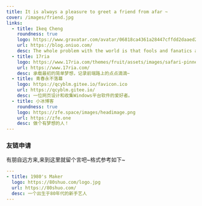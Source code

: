 ```yaml
---
title: It is always a pleasure to greet a friend from afar ~
cover: /images/friend.jpg
links: 
  - title: Ikeq Cheng
    roundness: true
    logo: https://www.gravatar.com/avatar/06818ca4361a28447cffdd2daaed2799?s=160
    url: https://blog.oniuo.com/
    desc: The whole problem with the world is that fools and fanatics are always so certain of themselves, but wiser people so full of doubts.
  - title: 17ria
    logo: https://www.17ria.com/themes/fruit/assets/images/safari-pinned-tab.svg
    url: https://www.17ria.com/
    desc: 承载最初的简单梦想，记录前端路上的点点滴滴~
  - title: 青春永不落幕
    logo: https://qcyblm.gitee.io/favicon.ico
    url: https://qcyblm.gitee.io/
    desc: 一位网页设计和收集Windows平台软件的爱好者。
  - title: 小冰博客
    roundness: true
    logo: https://zfe.space/images/headimage.png
    url: https://zfe.one
    desc: 做个有梦想的人！
---
```


### 友链申请

有朋自远方来,来到这里就留个言吧~格式参考如下~

``` yaml
---
- title: 1980's Maker
  logo: https://80shuo.com/logo.jpg
  url: https://80shuo.com/
  desc: 一个出生于80年代的新手艺人
---
```